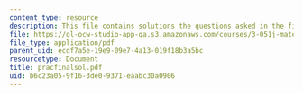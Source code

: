 ```yaml
---
content_type: resource
description: This file contains solutions the questions asked in the final exam.
file: https://ol-ocw-studio-app-qa.s3.amazonaws.com/courses/3-051j-materials-for-biomedical-applications-spring-2006/b6c23a059f163de09371eaabc30a0906_pracfinalsol.pdf
file_type: application/pdf
parent_uid: ecdf7a5e-19e9-09e7-4a13-019f18b3a5bc
resourcetype: Document
title: pracfinalsol.pdf
uid: b6c23a05-9f16-3de0-9371-eaabc30a0906
---
```

